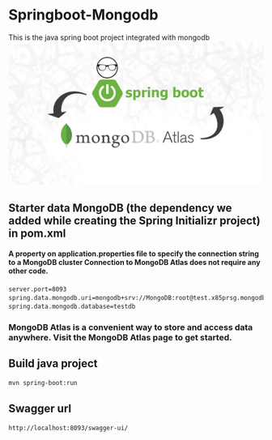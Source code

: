 # Springboot-Mongodb
This is the java spring boot project integrated with mongodb
![Mongo-Spring]( https://github.com/Bhavesh-SP18/Springboot-Mongodb/blob/main/maxresdefault.jpg)

## Starter data MongoDB (the dependency we added while creating the Spring Initializr project) in pom.xml

#### A property on application.properties file to specify the connection string to a MongoDB cluster Connection to MongoDB Atlas does not require any other code. 

```bash
server.port=8093
spring.data.mongodb.uri=mongodb+srv://MongoDB:root@test.x85prsg.mongodb.net/?retryWrites=true&w=majority
spring.data.mongodb.database=testdb
```

### MongoDB Atlas is a convenient way to store and access data anywhere. Visit the MongoDB Atlas page to get started.

## Build java project

```bash
mvn spring-boot:run
```
## Swagger url

```bash
http://localhost:8093/swagger-ui/
```
